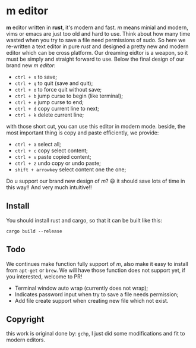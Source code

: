 # m editor

**m** editor written in **rust**, it's modern and fast. *m* means minial and modern, vims or emacs are just too old and hard to use. Think about how many time wasted when you try to save a file need permissions of sudo.
So here we re-written a text editor in pure *rust* and designed a pretty new and modern editor which can be cross platform. Our dreaming eidtor is a weapon, so it must be simply and straight forward to use.
Below the final design of our brand new *m editor*:

- `ctrl + s` to save;
- `ctrl + q` to quit (save and quit);
- `ctrl + o` to force quit without save;
- `ctrl + b` jump curse to begin (like terminal);
- `ctrl + e` jump curse to end;
- `ctrl + d` copy current line to next;
- `ctrl + k` delete current line;


with those short cut, you can use this editor in modern mode. beside, the most important thing is copy and paste efficiently, we provide:

- `ctrl + a` select all;
- `ctrl + c` copy select content;
- `ctrl + v` paste copied content;
- `ctrl + z` undo copy or undo paste;
- `shift + arrowkey` select content one the one;

Do u support our brand new design of *m*? 😆 it should save lots of time in this way!! And very much intuitive!!

## Install

You should install rust and cargo, so that it can be built like this:

```
cargo build --release
```

## Todo

We continues make function fully support of *m*, also make it easy to install from `apt-get` or `brew`. We will have those function does not support yet, if you interested, welcome to PR!

- Terminal window auto wrap (currently does not wrap);
- Indicates password input when try to save a file needs permission;
- Add file create support when creating new file which not exist.


## Copyright

this work is original done by: `gchp`, I just did some modifications and fit to modern editors.